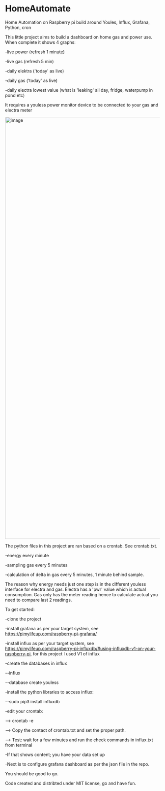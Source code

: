 # HomeAutomate

Home Automation on Raspberry pi build around Youles, Influx, Grafana, Python, cron

This little project aims to build a dashboard on home gas and power use. When complete it shows 4 graphs:

-live power (refresh 1 minute)

-live gas (refresh 5 min)

-daily elektra ('today' as live)

-daily gas ('today' as live)

-daily electra lowest value (what is 'leaking' all day, fridge, waterpump in pond etc)

It requires a youless power monitor device to be connected to your gas and electra meter

<img width="1369" alt="image" src="https://user-images.githubusercontent.com/34219584/227767622-900c4bce-24ff-4f16-b749-0037e7d3f216.png">

The python files in this project are ran based on a crontab. See crontab.txt. 

-energy every minute

-sampling gas every 5 minutes

-calculation of delta in gas every 5 minutes, 1 minute behind sample.

The reason why energy needs just one step is in the different youless interface for electra and gas. Electra has a 'pwr' value which is actual consumption. Gas only has the meter reading hence to calculate actual you need to compare last 2 readings.

To get started:

-clone the project

-install grafana as per your target system, see https://pimylifeup.com/raspberry-pi-grafana/

-install influx as per your target system, see https://pimylifeup.com/raspberry-pi-influxdb/#using-influxdb-v1-on-your-raspberry-pi, for this project I used V1 of influx

-create the databases in influx

--influx

--database create youless

-install the python libraries to access influx:

--sudo pip3 install influxdb

-edit your crontab:

--> crontab -e

--> Copy the contact of crontab.txt and set the proper path.

--> Test: wait for a few minutes and run the check commands in influx.txt from terminal

-If that shows content; you have your data set up

-Next is to configure grafana dashboard as per the json file in the repo.

You should be good to go.

Code created and distribted under MIT license, go and have fun.


